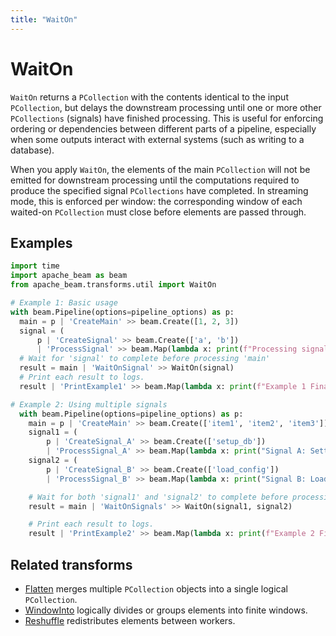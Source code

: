 ```yaml
---
title: "WaitOn"
---
```


<!--
Licensed under the Apache License, Version 2.0 (the "License");
you may not use this file except in compliance with the License.
You may obtain a copy of the License at

http://www.apache.org/licenses/LICENSE-2.0

Unless required by applicable law or agreed to in writing, software
distributed under the License is distributed on an "AS IS" BASIS,
WITHOUT WARRANTIES OR CONDITIONS OF ANY KIND, either express or implied.
See the License for the specific language governing permissions and
limitations under the License.
-->

# WaitOn

`WaitOn` returns a `PCollection` with the contents identical to the input `PCollection`, but delays the downstream processing until one or more other `PCollections` (signals) have finished processing. This is useful for enforcing ordering or dependencies between different parts of a pipeline, especially when some outputs interact with external systems (such as writing to a database).

When you apply `WaitOn`, the elements of the main `PCollection` will not be emitted for downstream processing until the computations required to produce the specified signal `PCollections` have completed. In streaming mode, this is enforced per window: the corresponding window of each waited-on `PCollection` must close before elements are passed through.

## Examples

```python
import time
import apache_beam as beam
from apache_beam.transforms.util import WaitOn

# Example 1: Basic usage
with beam.Pipeline(options=pipeline_options) as p:
  main = p | 'CreateMain' >> beam.Create([1, 2, 3])
  signal = (
      p | 'CreateSignal' >> beam.Create(['a', 'b'])
      | 'ProcessSignal' >> beam.Map(lambda x: print(f"Processing signal element: {x}") or time.sleep(2)))
  # Wait for 'signal' to complete before processing 'main'
  result = main | 'WaitOnSignal' >> WaitOn(signal)
  # Print each result to logs.
  result | 'PrintExample1' >> beam.Map(lambda x: print(f"Example 1 Final Output: {x}"))

# Example 2: Using multiple signals
  with beam.Pipeline(options=pipeline_options) as p:
    main = p | 'CreateMain' >> beam.Create(['item1', 'item2', 'item3'])
    signal1 = (
        p | 'CreateSignal_A' >> beam.Create(['setup_db'])
        | 'ProcessSignal_A' >> beam.Map(lambda x: print("Signal A: Setting up database...") or time.sleep(1)))
    signal2 = (
        p | 'CreateSignal_B' >> beam.Create(['load_config'])
        | 'ProcessSignal_B' >> beam.Map(lambda x: print("Signal B: Loading config...") or time.sleep(3)))

    # Wait for both 'signal1' and 'signal2' to complete before processing 'main'
    result = main | 'WaitOnSignals' >> WaitOn(signal1, signal2)

    # Print each result to logs.
    result | 'PrintExample2' >> beam.Map(lambda x: print(f"Example 2 Final Output: {x.upper()}_READY"))
```

## Related transforms
* [Flatten](/documentation/transforms/python/other/flatten) merges multiple `PCollection` objects into a single logical `PCollection`.
* [WindowInto](/documentation/transforms/python/other/windowinto) logically divides or groups elements into finite windows.
* [Reshuffle](/documentation/transforms/python/other/reshuffle) redistributes elements between workers.
